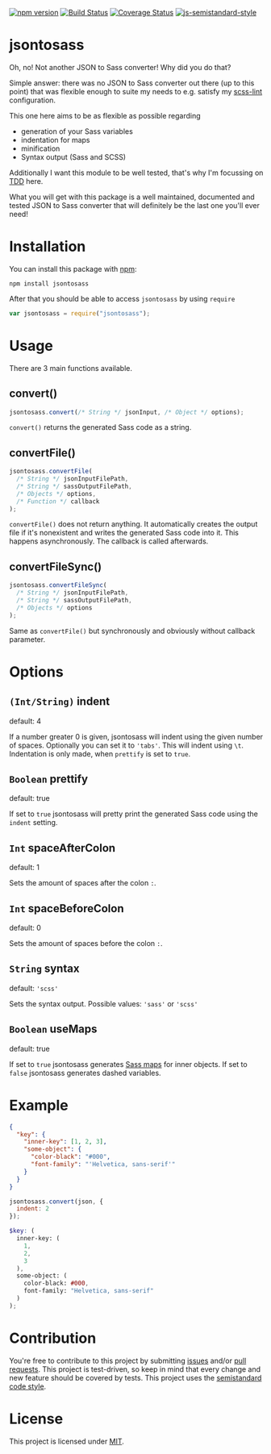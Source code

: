 [![npm version](https://badge.fury.io/js/jsontosass.svg)](https://badge.fury.io/js/jsontosass)
[![Build Status](https://travis-ci.org/Regaddi/jsontosass.svg?branch=master)](https://travis-ci.org/Regaddi/jsontosass)
[![Coverage Status](https://coveralls.io/repos/github/Regaddi/jsontosass/badge.svg?branch=master)](https://coveralls.io/github/Regaddi/jsontosass?branch=master)
[![js-semistandard-style](https://img.shields.io/badge/code%20style-semistandard-brightgreen.svg?style=flat-square)](https://github.com/Flet/semistandard)

# jsontosass

Oh, no! Not another JSON to Sass converter! Why did you do that?

Simple answer: there was no JSON to Sass converter out there (up to this point)
that was flexible enough to suite my needs to e.g. satisfy my
[scss-lint](https://github.com/brigade/scss-lint) configuration.

This one here aims to be as flexible as possible regarding

- generation of your Sass variables
- indentation for maps
- minification
- Syntax output (Sass and SCSS)

Additionally I want this module to be well tested, that's why I'm focussing on
[TDD](https://en.wikipedia.org/wiki/Test-driven_development) here.

What you will get with this package is a well maintained, documented and tested
JSON to Sass converter that will definitely be the last one you'll ever need!

# Installation

You can install this package with [npm](https://www.npmjs.com):

    npm install jsontosass

After that you should be able to access `jsontosass` by using `require`

```javascript
var jsontosass = require("jsontosass");
```

# Usage

There are 3 main functions available.

## convert()

```javascript
jsontosass.convert(/* String */ jsonInput, /* Object */ options);
```

`convert()` returns the generated Sass code as a string.

## convertFile()

```javascript
jsontosass.convertFile(
  /* String */ jsonInputFilePath,
  /* String */ sassOutputFilePath,
  /* Objects */ options,
  /* Function */ callback
);
```

`convertFile()` does not return anything. It automatically creates the output file if it's nonexistent and writes the generated Sass code into it.
This happens asynchronously. The callback is called afterwards.

## convertFileSync()

```javascript
jsontosass.convertFileSync(
  /* String */ jsonInputFilePath,
  /* String */ sassOutputFilePath,
  /* Objects */ options
);
```

Same as `convertFile()` but synchronously and obviously without callback parameter.

# Options

## `(Int/String)` indent

default: 4

If a number greater 0 is given, jsontosass will indent using the given number of spaces. Optionally you can set it to `'tabs'`. This will indent using `\t`. Indentation is only made, when `prettify` is set to `true`.

## `Boolean` prettify

default: true

If set to `true` jsontosass will pretty print the generated Sass code using the `indent` setting.

## `Int` spaceAfterColon

default: 1

Sets the amount of spaces after the colon `:`.

## `Int` spaceBeforeColon

default: 0

Sets the amount of spaces before the colon `:`.

## `String` syntax

default: `'scss'`

Sets the syntax output. Possible values: `'sass'` or `'scss'`

## `Boolean` useMaps

default: true

If set to `true` jsontosass generates [Sass maps](http://sass-lang.com/documentation/file.SASS_REFERENCE.html#maps) for inner objects.
If set to `false` jsontosass generates dashed variables.

# Example

```json
{
  "key": {
    "inner-key": [1, 2, 3],
    "some-object": {
      "color-black": "#000",
      "font-family": "'Helvetica, sans-serif'"
    }
  }
}
```

```javascript
jsontosass.convert(json, {
  indent: 2
});
```

```scss
$key: (
  inner-key: (
    1,
    2,
    3
  ),
  some-object: (
    color-black: #000,
    font-family: "Helvetica, sans-serif"
  )
);
```

# Contribution

You're free to contribute to this project by submitting [issues](https://github.com/Regaddi/jsontosass/issues) and/or [pull requests](https://github.com/Regaddi/jsontosass/pulls). This project is test-driven, so keep in mind that every change and new feature should be covered by tests.
This project uses the [semistandard code style](https://github.com/Flet/semistandard).

# License

This project is licensed under [MIT](https://github.com/Regaddi/jsontosass/blob/master/LICENSE).
